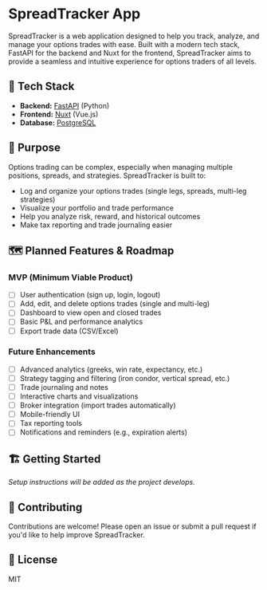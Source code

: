 # SpreadTracker App

SpreadTracker is a web application designed to help you track, analyze, and manage your options trades with ease. Built with a modern tech stack, FastAPI for the backend and Nuxt for the frontend, SpreadTracker aims to provide a seamless and intuitive experience for options traders of all levels.

## 🚀 Tech Stack

- **Backend:** [FastAPI](https://fastapi.tiangolo.com/) (Python)
- **Frontend:** [Nuxt](https://nuxt.com/) (Vue.js)
- **Database:** [PostgreSQL](https://www.postgresql.org/)

## 🎯 Purpose

Options trading can be complex, especially when managing multiple positions, spreads, and strategies. SpreadTracker is built to:
- Log and organize your options trades (single legs, spreads, multi-leg strategies)
- Visualize your portfolio and trade performance
- Help you analyze risk, reward, and historical outcomes
- Make tax reporting and trade journaling easier

## 🗺️ Planned Features & Roadmap

### MVP (Minimum Viable Product)
- [ ] User authentication (sign up, login, logout)
- [ ] Add, edit, and delete options trades (single and multi-leg)
- [ ] Dashboard to view open and closed trades
- [ ] Basic P&L and performance analytics
- [ ] Export trade data (CSV/Excel)

### Future Enhancements
- [ ] Advanced analytics (greeks, win rate, expectancy, etc.)
- [ ] Strategy tagging and filtering (iron condor, vertical spread, etc.)
- [ ] Trade journaling and notes
- [ ] Interactive charts and visualizations
- [ ] Broker integration (import trades automatically)
- [ ] Mobile-friendly UI
- [ ] Tax reporting tools
- [ ] Notifications and reminders (e.g., expiration alerts)

## 🏗️ Getting Started

*Setup instructions will be added as the project develops.*

## 🤝 Contributing

Contributions are welcome! Please open an issue or submit a pull request if you'd like to help improve SpreadTracker.

## 📄 License

MIT
